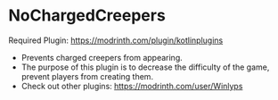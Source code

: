 # NoChargedCreepers
Required Plugin: https://modrinth.com/plugin/kotlinplugins
- Prevents charged creepers from appearing. 
- The purpose of this plugin is to decrease the difficulty of the game, prevent players from creating them.  
- Check out other plugins: https://modrinth.com/user/Winlyps
